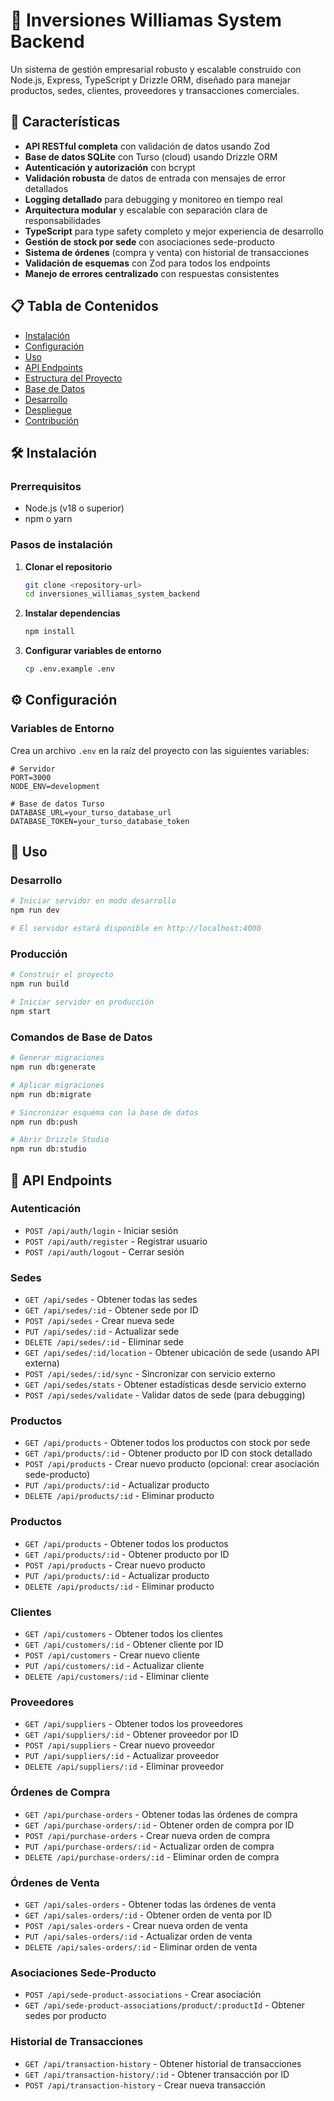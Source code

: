 # 🏢 Inversiones Williamas System Backend

Un sistema de gestión empresarial robusto y escalable construido con Node.js, Express, TypeScript y Drizzle ORM, diseñado para manejar productos, sedes, clientes, proveedores y transacciones comerciales.

## 🚀 Características

- **API RESTful completa** con validación de datos usando Zod
- **Base de datos SQLite** con Turso (cloud) usando Drizzle ORM
- **Autenticación y autorización** con bcrypt
- **Validación robusta** de datos de entrada con mensajes de error detallados
- **Logging detallado** para debugging y monitoreo en tiempo real
- **Arquitectura modular** y escalable con separación clara de responsabilidades
- **TypeScript** para type safety completo y mejor experiencia de desarrollo
- **Gestión de stock por sede** con asociaciones sede-producto
- **Sistema de órdenes** (compra y venta) con historial de transacciones
- **Validación de esquemas** con Zod para todos los endpoints
- **Manejo de errores centralizado** con respuestas consistentes

## 📋 Tabla de Contenidos

- [Instalación](#-instalación)
- [Configuración](#-configuración)
- [Uso](#-uso)
- [API Endpoints](#-api-endpoints)
- [Estructura del Proyecto](#-estructura-del-proyecto)
- [Base de Datos](#-base-de-datos)
- [Desarrollo](#-desarrollo)
- [Despliegue](#-despliegue)
- [Contribución](#-contribución)

## 🛠️ Instalación

### Prerrequisitos

- Node.js (v18 o superior)
- npm o yarn

### Pasos de instalación

1. **Clonar el repositorio**
   ```bash
   git clone <repository-url>
   cd inversiones_williamas_system_backend
   ```

2. **Instalar dependencias**
   ```bash
   npm install
   ```

3. **Configurar variables de entorno**
   ```bash
   cp .env.example .env
   ```

## ⚙️ Configuración

### Variables de Entorno

Crea un archivo `.env` en la raíz del proyecto con las siguientes variables:

```env
# Servidor
PORT=3000
NODE_ENV=development

# Base de datos Turso
DATABASE_URL=your_turso_database_url
DATABASE_TOKEN=your_turso_database_token

```

## 🚀 Uso

### Desarrollo

```bash
# Iniciar servidor en modo desarrollo
npm run dev

# El servidor estará disponible en http://localhost:4000
```

### Producción

```bash
# Construir el proyecto
npm run build

# Iniciar servidor en producción
npm start
```

### Comandos de Base de Datos

```bash
# Generar migraciones
npm run db:generate

# Aplicar migraciones
npm run db:migrate

# Sincronizar esquema con la base de datos
npm run db:push

# Abrir Drizzle Studio
npm run db:studio
```

## 📡 API Endpoints

### Autenticación
- `POST /api/auth/login` - Iniciar sesión
- `POST /api/auth/register` - Registrar usuario
- `POST /api/auth/logout` - Cerrar sesión

### Sedes
- `GET /api/sedes` - Obtener todas las sedes
- `GET /api/sedes/:id` - Obtener sede por ID
- `POST /api/sedes` - Crear nueva sede
- `PUT /api/sedes/:id` - Actualizar sede
- `DELETE /api/sedes/:id` - Eliminar sede
- `GET /api/sedes/:id/location` - Obtener ubicación de sede (usando API externa)
- `POST /api/sedes/:id/sync` - Sincronizar con servicio externo
- `GET /api/sedes/stats` - Obtener estadísticas desde servicio externo
- `POST /api/sedes/validate` - Validar datos de sede (para debugging)

### Productos
- `GET /api/products` - Obtener todos los productos con stock por sede
- `GET /api/products/:id` - Obtener producto por ID con stock detallado
- `POST /api/products` - Crear nuevo producto (opcional: crear asociación sede-producto)
- `PUT /api/products/:id` - Actualizar producto
- `DELETE /api/products/:id` - Eliminar producto

### Productos
- `GET /api/products` - Obtener todos los productos
- `GET /api/products/:id` - Obtener producto por ID
- `POST /api/products` - Crear nuevo producto
- `PUT /api/products/:id` - Actualizar producto
- `DELETE /api/products/:id` - Eliminar producto

### Clientes
- `GET /api/customers` - Obtener todos los clientes
- `GET /api/customers/:id` - Obtener cliente por ID
- `POST /api/customers` - Crear nuevo cliente
- `PUT /api/customers/:id` - Actualizar cliente
- `DELETE /api/customers/:id` - Eliminar cliente

### Proveedores
- `GET /api/suppliers` - Obtener todos los proveedores
- `GET /api/suppliers/:id` - Obtener proveedor por ID
- `POST /api/suppliers` - Crear nuevo proveedor
- `PUT /api/suppliers/:id` - Actualizar proveedor
- `DELETE /api/suppliers/:id` - Eliminar proveedor

### Órdenes de Compra
- `GET /api/purchase-orders` - Obtener todas las órdenes de compra
- `GET /api/purchase-orders/:id` - Obtener orden de compra por ID
- `POST /api/purchase-orders` - Crear nueva orden de compra
- `PUT /api/purchase-orders/:id` - Actualizar orden de compra
- `DELETE /api/purchase-orders/:id` - Eliminar orden de compra

### Órdenes de Venta
- `GET /api/sales-orders` - Obtener todas las órdenes de venta
- `GET /api/sales-orders/:id` - Obtener orden de venta por ID
- `POST /api/sales-orders` - Crear nueva orden de venta
- `PUT /api/sales-orders/:id` - Actualizar orden de venta
- `DELETE /api/sales-orders/:id` - Eliminar orden de venta

### Asociaciones Sede-Producto
- `POST /api/sede-product-associations` - Crear asociación
- `GET /api/sede-product-associations/product/:productId` - Obtener sedes por producto

### Historial de Transacciones
- `GET /api/transaction-history` - Obtener historial de transacciones
- `GET /api/transaction-history/:id` - Obtener transacción por ID
- `POST /api/transaction-history` - Crear nueva transacción
